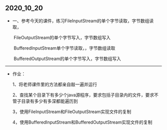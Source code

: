 ## 2020_10_20

- 一、参考今天的课件，练习FileInputStream的单个字节读取，字节数组读取，

  ​											FileOutputStream的单个字节写入，字节数组写入

  ​											BufferedInputStream单个字节读取，，字节数组读取

  ​											BufferedOutputStream的单个字节写入，字节数组写入

------

* 作业：

  1、将老师课件里的方法都亲自敲一遍并运行

  2、查找某个目录下有多少个java源程序，要求包括子目录内的文件，要求不管子目录有多少有多深都能遍历到
	
  3，使用FileInputStream和FileOutputStream实现文件的复制
  
  4，使用BufferedInputStream和BufferedOutputStream实现文件的复制
  
  

